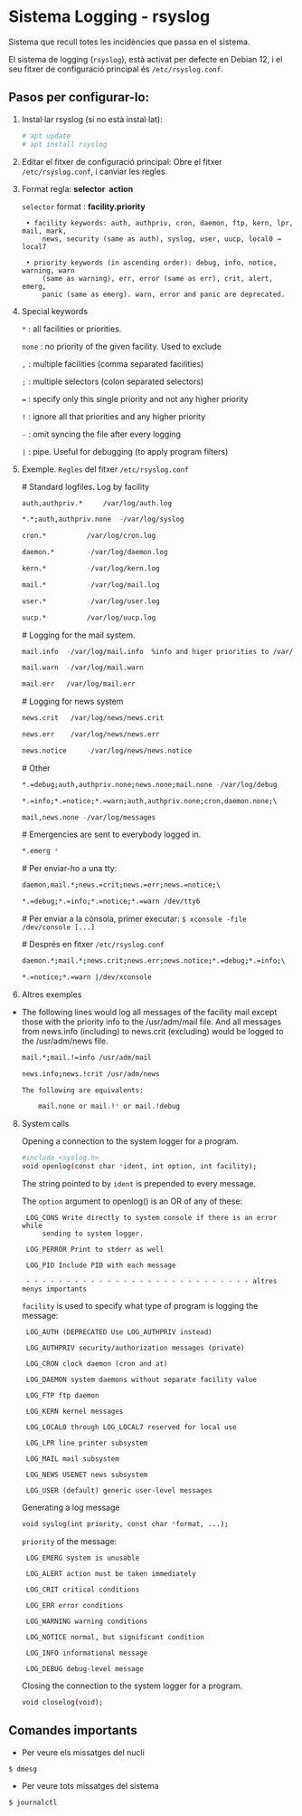 # Sistema Logging - rsyslog

Sistema que recull totes les incidències que passa en el sistema.

El sistema de logging (`rsyslog`), està activat per defecte en Debian 12, i el seu fitxer de configuració principal és `/etc/rsyslog.conf`. 

## Pasos per configurar-lo:

1. Instal·lar rsyslog (si no està instal·lat):

	```bash
	# apt update
	# apt install rsyslog
	```

2. Editar el fitxer de configuració principal: Obre el fitxer `/etc/rsyslog.conf`, i canviar les regles.

3. Format regla:	**selector  action**

	`selector` format : 	**facility.priority**

		• facility keywords: auth, authpriv, cron, daemon, ftp, kern, lpr, mail, mark, 
			news, security (same as auth), syslog, user, uucp, local0 → local7

		• priority keywords (in ascending order): debug, info, notice, warning, warn 
			(same as warning), err, error (same as err), crit, alert, emerg, 
			panic (same as emerg). warn, error and panic are deprecated.

4. Special keywords 

	`*` : 		all facilities or priorities. 

	`none` : 	no priority of the given facility. Used to exclude

	`,` : 		multiple facilities (comma separated facilities)

	`;` : 		multiple selectors (colon separated selectors)

	`=` : 		specify only this single priority and not any higher priority

	`!` : 		ignore all that priorities and any higher priority

	`-` : 		omit syncing the file after every logging

	`|` : 		pipe. Useful for debugging (to apply program filters)
	

5. Exemple. `Regles` del fitxer `/etc/rsyslog.conf`

	\# Standard logfiles. Log by facility 

	```bash
	auth,authpriv.* 	/var/log/auth.log 

	*.*;auth,authpriv.none 	-/var/log/syslog 

	cron.* 			/var/log/cron.log 

	daemon.* 		-/var/log/daemon.log 

	kern.* 			-/var/log/kern.log 

	mail.* 			-/var/log/mail.log 

	user.* 			-/var/log/user.log 

	uucp.* 			/var/log/uucp.log 
	```


	\# Logging for the mail system. 


	```bash
	mail.info  -/var/log/mail.info  %info and higer priorities to /var/log/mail.info

	mail.warn  -/var/log/mail.warn 

	mail.err   /var/log/mail.err 
	```

	\# Logging for news system 

	```bash
	news.crit 	/var/log/news/news.crit 

	news.err 	/var/log/news/news.err 

	news.notice 	-/var/log/news/news.notice 
	```


	\# Other 

	```bash
	*.=debug;auth,authpriv.none;news.none;mail.none -/var/log/debug 

	*.=info;*.=notice;*.=warn;auth,authpriv.none;cron,daemon.none;\ 

	mail,news.none -/var/log/messages 
	```


	\# Emergencies are sent to everybody logged in. 

	```bash
	*.emerg * 
	```


	\# Per enviar-ho a una tty: 

	```bash
	daemon,mail.*;news.=crit;news.=err;news.=notice;\ 

	*.=debug;*.=info;*.=notice;*.=warn /dev/tty6
	```


	\# Per enviar a la cònsola, primer executar: `$ xconsole -file /dev/console [...] `
	

	\# Després en fitxer `/etc/rsyslog.conf`

	```bash
	daemon.*;mail.*;news.crit;news.err;news.notice;*.=debug;*.=info;\ 

	*.=notice;*.=warn |/dev/xconsole
	```

7. Altres exemples

- The following lines would log all messages of the facility mail except those with the priority info to the /usr/adm/mail file. And all messages from news.info (including) to news.crit (excluding) would be logged to the /usr/adm/news file.

	```bash
	mail.*;mail.!=info /usr/adm/mail 

	news.info;news.!crit /usr/adm/news

	The following are equivalents:

		mail.none or mail.!* or mail.!debug 


8. System calls

	Opening a connection to the system logger for a program. 

	```bash
	#include <syslog.h>
	void openlog(const char *ident, int option, int facility); 
	```

	
	The string pointed to by `ident` is prepended to every message. 
	
	The `option` argument to openlog() is an OR of any of these:

		LOG_CONS Write directly to system console if there is an error while 
			sending to system logger.

		LOG_PERROR Print to stderr as well

		LOG_PID Include PID with each message

		- - - - - - - - - - - - - - - - - - - - - - - - - - - - altres menys importants
		
	
	`facility` is  used to specify what type of program is logging the message: 

		LOG_AUTH (DEPRECATED Use LOG_AUTHPRIV instead) 

		LOG_AUTHPRIV security/authorization messages (private) 

		LOG_CRON clock daemon (cron and at) 

		LOG_DAEMON system daemons without separate facility value 

		LOG_FTP ftp daemon 

		LOG_KERN kernel messages 

		LOG_LOCAL0 through LOG_LOCAL7 reserved for local use 

		LOG_LPR line printer subsystem 

		LOG_MAIL mail subsystem 

		LOG_NEWS USENET news subsystem 

		LOG_USER (default) generic user-level messages 
		

	Generating a log message

	```bash
	void syslog(int priority, const char *format, ...); 
	```

	`priority`  of the message:

		LOG_EMERG system is unusable

		LOG_ALERT action must be taken immediately

		LOG_CRIT critical conditions

		LOG_ERR error conditions

		LOG_WARNING warning conditions

		LOG_NOTICE normal, but significant condition

		LOG_INFO informational message

		LOG_DEBUG debug-level message


	Closing the connection to the system logger for a program. 

	```bash
	void closelog(void);
	```

## Comandes importants

- Per veure els missatges del nucli

```bash
$ dmesg
```

- Per veure tots missatges del sistema

```bash
$ journalctl
```